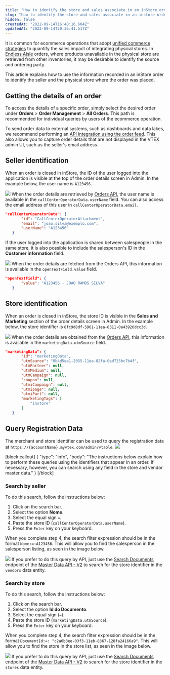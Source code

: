 ```yaml
---
title: "How to identify the store and sales associate in an inStore order"
slug: "how-to-identify-the-store-and-sales-associate-in-an-instore-order"
hidden: false
createdAt: "2022-09-14T16:48:16.604Z"
updatedAt: "2022-09-14T20:36:41.517Z"
---
```


It is common for ecommerce operations that adopt [unified commerce strategies](https://help.vtex.com/en/tracks/unified-commerce-strategies--3WGDRRhc3vf1MJb9zGncnv) to quantify the sales impact of integrating physical stores. In [Endless Aisle](https://help.vtex.com/en/tracks/unified-commerce-strategies--3WGDRRhc3vf1MJb9zGncnv/40KMlmGI5tN0r0KPCDWgGn) orders, where products unavailable in the physical store are retrieved from other inventories, it may be desirable to identify the source and ordering party.

This article explains how to use the information recorded in an inStore order to identify the seller and the physical store where the order was placed.

## Getting the details of an order

To access the details of a specific order, simply select the desired order under **Orders** > **Order Management** > **All Orders**. This path is recommended for individual queries by users of the ecommerce operation.

To send order data to external systems, such as dashboards and data lakes, we recommend performing an [API integration using the order feed](https://developers.vtex.com/vtex-developer-docs/docs/erp-integration-set-up-order-integration). This also allows you to capture order details that are not displayed in the VTEX admin UI, such as the seller's email address.

## Seller identification

When an order is closed in inStore, the ID of the user logged into the application is visible at the top of the order details screen in Admin. In the example below, the user name is `A123456`.

![](https://cdn.jsdelivr.net/gh/vtexdocs/dev-portal-content@readme-docs/docs/guides/VTEX%20inStore/instore-invoiced-orders/5a6f515-Screenshot_2022-09-14_at_15-09-09_https___storecomponents.myvtex.com_23.png)
When the order details are retrieved by [Orders API](https://developers.vtex.com/vtex-developer-docs/reference/orders), the user name is available in the `callCenterOperatorData.userName` field. You can also access the email address of this user in `callCenterOperatorData.email`.

```json
"callCenterOperatorData": {
       "id": "CallCenterOperatorAttachment",
       "email": "joao.silva@exemplo.com",
       "userName": "A123456"
   }
```

If the user logged into the application is shared between salespeople in the same store, it is also possible to include the salesperson's ID in the **Customer information** field.

![](https://cdn.jsdelivr.net/gh/vtexdocs/dev-portal-content@readme-docs/docs/guides/VTEX%20inStore/instore-invoiced-orders/27787ee-Screenshot_2022-09-14_at_16-59-32_https___storecomponents.myvtex.com_37.png)
When the order details are fetched from the Orders API, this information is available in the `openTextField.value` field.

```json
"openTextField": {
       "value": "A123456 - JOAO RAMOS SILVA"
   }
```

## Store identification

When an order is closed in inStore, the store ID is visible in the **Sales and Marketing** section of the order details screen in Admin. In the example below, the store identifier is `8fc9d8df-5961-11ea-8311-0a43926dcc3d`.

![](https://cdn.jsdelivr.net/gh/vtexdocs/dev-portal-content@readme-docs/docs/guides/VTEX%20inStore/instore-invoiced-orders/2fa2f5f-Screenshot_2022-09-14_at_16-56-29_https___vtexinstoredev.myvtex.com_51.png)
When the order details are obtained from the [Orders API](ref:orders-api-overview), this information is available in the `marketingData.utmSource` field.

```json
"marketingData": {
       "id": "marketingData",
       "utmSource": "8b4d5ea1-2055-11ea-82fa-0ad725bc7b4f",
       "utmPartner": null,
       "utmMedium": null,
       "utmCampaign": null,
       "coupon": null,
       "utmiCampaign": null,
       "utmipage": null,
       "utmiPart": null,
       "marketingTags": [
           "instore"
       ]
   }
```

## Query Registration Data

The merchant and store identifier can be used to query the registration data at `https://{accountName}.myvtex.com/admin/vtable`.
![](https://cdn.jsdelivr.net/gh/vtexdocs/dev-portal-content@readme-docs/docs/guides/VTEX%20inStore/instore-invoiced-orders/a90909c-Screenshot_2022-09-14_at_17-06-18_https___vtexinstoredev.myvtex.com_74.png)

[block:callout]
{
  "type": "info",
  "body": "The instructions below explain how to perform these queries using the identifiers that appear in an order. If necessary, however, you can search using any field in the store and vendor master data."
}
[/block]

### Search by seller

To do this search, follow the instructions below:

1. Click on the search bar.
2. Select the option **Nome**.
3. Select the equal sign `=`.
4. Paste the store ID (`callCenterOperatorData.userName`).
5. Press the `Enter` key on your keyboard.

When you complete step 4, the search filter expression should be in the format `Nome:=:A123456`. This will allow you to find the salesperson in the salesperson listing, as seen in the image below.

![](https://cdn.jsdelivr.net/gh/vtexdocs/dev-portal-content@readme-docs/docs/guides/VTEX%20inStore/instore-invoiced-orders/e4cfd68-Screenshot_2022-09-14_at_17-09-57_https___vtexinstoredev.myvtex.com_94.png)
If you prefer to do this query by API, just use the [Search Documents](https://developers.vtex.com/vtex-developer-docs/reference/search#searchdocuments) endpoint of the [Master Data API - V2](https://developers.vtex.com/reference/master-data-api-v2-overview) to search for the store identifier in the `vendors` data entity.

### Search by store

To do this search, follow the instructions below:

1. Click on the search bar.
2. Select the option **Id do Documento**.
3. Select the equal sign (`=`).
4. Paste the store ID (`marketingData.utmSource`).
5. Press the `Enter` key on your keyboard.

When you complete step 4, the search filter expression should be in the format `DocumentId:=: "c2a0b3ee-03f3-11eb-8367-128fa24166a9"`. This will allow you to find the store in the store list, as seen in the image below.

![](https://cdn.jsdelivr.net/gh/vtexdocs/dev-portal-content@readme-docs/docs/guides/VTEX%20inStore/instore-invoiced-orders/961049e-Screenshot_2022-09-14_at_17-30-41_https___vtexinstoredev.myvtex.com_109.png)
If you prefer to do this query by API, just use the [Search Documents](https://developers.vtex.com/vtex-developer-docs/reference/search#searchdocuments) endpoint of the [Master Data API - V2](https://developers.vtex.com/reference/master-data-api-v2-overview) to search for the store identifier in the `stores` data entity.
